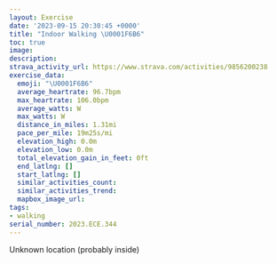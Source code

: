 ```yaml
---
layout: Exercise
date: '2023-09-15 20:30:45 +0000'
title: "Indoor Walking \U0001F6B6"
toc: true
image:
description:
strava_activity_url: https://www.strava.com/activities/9856200238
exercise_data:
  emoji: "\U0001F6B6"
  average_heartrate: 96.7bpm
  max_heartrate: 106.0bpm
  average_watts: W
  max_watts: W
  distance_in_miles: 1.31mi
  pace_per_mile: 19m25s/mi
  elevation_high: 0.0m
  elevation_low: 0.0m
  total_elevation_gain_in_feet: 0ft
  end_latlng: []
  start_latlng: []
  similar_activities_count:
  similar_activities_trend:
  mapbox_image_url:
tags:
- walking
serial_number: 2023.ECE.344
---
```

Unknown location (probably inside)
